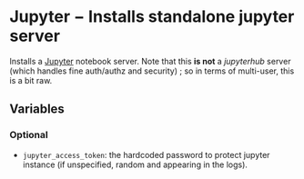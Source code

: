 Jupyter − Installs standalone jupyter server
============================================

Installs a [Jupyter](http://jupyter.org/) notebook server. Note that this **is
not**  a *jupyterhub* server (which handles fine auth/authz and security) ; so in terms of multi-user,
this is a bit raw.

Variables
---------

### Optional

- `jupyter_access_token`: the hardcoded password to protect jupyter instance
  (if unspecified, random and appearing in the logs).
